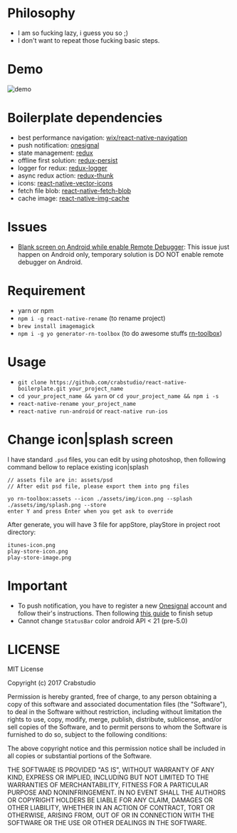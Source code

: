 # Philosophy
- I am so fucking lazy, i guess you so ;)
- I don't want to repeat those fucking basic steps.

# Demo
![demo](http://i.imgur.com/YtrqYCp.png)

# Boilerplate dependencies
- best performance navigation: [wix/react-native-navigation](https://github.com/wix/react-native-navigation)
- push notification: [onesignal](https://github.com/geektimecoil/react-native-onesignal)
- state management: [redux](https://github.com/reactjs/redux)
- offline first solution: [redux-persist](https://github.com/rt2zz/redux-persist)
- logger for redux: [redux-logger](https://github.com/evgenyrodionov/redux-logger)
- async redux action: [redux-thunk](https://github.com/gaearon/redux-thunk)
- icons: [react-native-vector-icons](https://github.com/oblador/react-native-vector-icons)
- fetch file blob: [react-native-fetch-blob](https://github.com/wkh237/react-native-fetch-blob)
- cache image: [react-native-img-cache](https://github.com/wcandillon/react-native-img-cache)

# Issues
- [Blank screen on Android while enable Remote Debugger](https://github.com/wix/react-native-navigation/issues/963#issuecomment-294805642): This issue just happen on Android only, temporary solution is DO NOT enable remote debugger on Android.

# Requirement
- yarn or npm
- `npm i -g react-native-rename` (to rename project)
- `brew install imagemagick`
- `npm i -g yo generator-rn-toolbox` (to do awesome stuffs [rn-toolbox](https://github.com/bamlab/generator-rn-toolbox))

# Usage
- `git clone https://github.com/crabstudio/react-native-boilerplate.git your_project_name`
- `cd your_project_name && yarn` or `cd your_project_name && npm i -s`
- `react-native-rename your_project_name`
- `react-native run-android` or `react-native run-ios`

# Change icon|splash screen

I have standard `.psd` files, you can edit by using photoshop, then following command bellow to replace existing icon|splash
```
// assets file are in: assets/psd
// After edit psd file, please export them into png files

yo rn-toolbox:assets --icon ./assets/img/icon.png --splash ./assets/img/splash.png --store
enter Y and press Enter when you get ask to override
```

After generate, you will have 3 file for appStore, playStore in project root directory:
```
itunes-icon.png
play-store-icon.png
play-store-image.png
```

# Important

- To push notification, you have to register a new [Onesignal](https://onesignal.com/) account and follow their's instructions. Then following [this guide](https://github.com/geektimecoil/react-native-onesignal#adding-the-code) to finish setup
- Cannot change `StatusBar` color android API < 21 (pre-5.0)

# LICENSE

MIT License

Copyright (c) 2017 Crabstudio

Permission is hereby granted, free of charge, to any person obtaining a copy
of this software and associated documentation files (the "Software"), to deal
in the Software without restriction, including without limitation the rights
to use, copy, modify, merge, publish, distribute, sublicense, and/or sell
copies of the Software, and to permit persons to whom the Software is
furnished to do so, subject to the following conditions:

The above copyright notice and this permission notice shall be included in all
copies or substantial portions of the Software.

THE SOFTWARE IS PROVIDED "AS IS", WITHOUT WARRANTY OF ANY KIND, EXPRESS OR
IMPLIED, INCLUDING BUT NOT LIMITED TO THE WARRANTIES OF MERCHANTABILITY,
FITNESS FOR A PARTICULAR PURPOSE AND NONINFRINGEMENT. IN NO EVENT SHALL THE
AUTHORS OR COPYRIGHT HOLDERS BE LIABLE FOR ANY CLAIM, DAMAGES OR OTHER
LIABILITY, WHETHER IN AN ACTION OF CONTRACT, TORT OR OTHERWISE, ARISING FROM,
OUT OF OR IN CONNECTION WITH THE SOFTWARE OR THE USE OR OTHER DEALINGS IN THE
SOFTWARE.